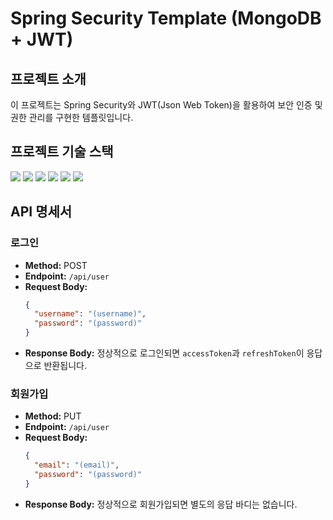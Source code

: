 
# Spring Security Template (MongoDB + JWT)

## 프로젝트 소개

이 프로젝트는 Spring Security와 JWT(Json Web Token)을 활용하여 보안 인증 및 권한 관리를 구현한 템플릿입니다.

## 프로젝트 기술 스택

<img src="https://img.shields.io/badge/Spring-6DB33F?style=for-the-badge&logo=spring&logoColor=white">
<img src="https://img.shields.io/badge/Spring_Boot_(v.%203.2.4)-F2F4F9?style=for-the-badge&logo=spring-boot">
<img src="https://img.shields.io/badge/Spring_Security-F2F4F9?style=for-the-badge&logo=springsecurity">
<img src="https://img.shields.io/badge/MongoDB-4EA94B?style=for-the-badge&logo=mongodb&logoColor=white">
<img src="https://img.shields.io/badge/Redis-DC382D?style=for-the-badge&logo=redis&logoColor=white">
<img src="https://img.shields.io/badge/JWT-000000?style=for-the-badge&logo=jsonwebtokens&logoColor=white">

## API 명세서

### 로그인
- **Method:** POST
- **Endpoint:** `/api/user`
- **Request Body:**
  ```json  
  {  
    "username": "(username)",  
    "password": "(password)"  
  }  
  ```  
- **Response Body:** 정상적으로 로그인되면 `accessToken`과 `refreshToken`이 응답으로 반환됩니다.

### 회원가입
- **Method:** PUT
- **Endpoint:** `/api/user`
- **Request Body:**
  ```json  
  {  
    "email": "(email)",
    "password": "(password)"
  }  
  ```  
- **Response Body:** 정상적으로 회원가입되면 별도의 응답 바디는 없습니다.
